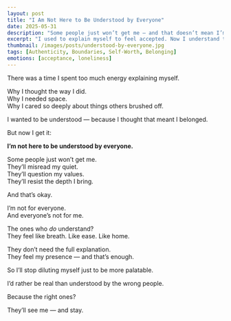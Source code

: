 ```yaml
---
layout: post
title: "I Am Not Here to Be Understood by Everyone"
date: 2025-05-31
description: "Some people just won’t get me — and that doesn’t mean I’m wrong."
excerpt: "I used to explain myself to feel accepted. Now I understand that being misunderstood by some is a sign I’m finally being true to myself."
thumbnail: /images/posts/understood-by-everyone.jpg
tags: [Authenticity, Boundaries, Self-Worth, Belonging]
emotions: [acceptance, loneliness]
---
```


There was a time I spent too much energy explaining myself.

Why I thought the way I did.  
Why I needed space.  
Why I cared so deeply about things others brushed off.

I wanted to be understood — because I thought that meant I belonged.

But now I get it:

**I’m not here to be understood by everyone.**

Some people just won’t get me.  
They’ll misread my quiet.  
They’ll question my values.  
They’ll resist the depth I bring.

And that’s okay.

I’m not for everyone.  
And everyone’s not for me.

The ones who *do* understand?  
They feel like breath. Like ease. Like home.

They don’t need the full explanation.  
They feel my presence — and that’s enough.

So I’ll stop diluting myself just to be more palatable.

I’d rather be real than understood by the wrong people.

Because the right ones?

They’ll see me — and stay.
